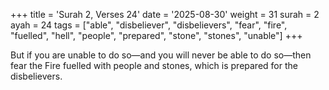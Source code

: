 +++
title = 'Surah 2, Verses 24'
date = '2025-08-30'
weight = 31
surah = 2
ayah = 24
tags = ["able", "disbeliever", "disbelievers", "fear", "fire", "fuelled", "hell", "people", "prepared", "stone", "stones", "unable"]
+++

But if you are unable to do so—and you will never be able to do so—then fear the Fire fuelled with people and stones, which is prepared for the disbelievers.